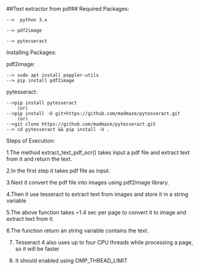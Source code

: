 ##Text extractor from pdf##
Required Packages:
	
	-->  python 3.x

	--> pdf2image

	--> pytesseract



Installing Packages:

pdf2image:


	--> sudo apt install poppler-utils
	--> pip install pdf2image

pytesseract:


	-->pip install pytesseract   
		(or)
	-->pip install -U git+https://github.com/madmaze/pytesseract.git
		(or)
	-->git clone https://github.com/madmaze/pytesseract.git 
	--> cd pytesseract && pip install -U .



Steps of Execution:

1.The method extract_text_pdf_ocr() takes input a pdf file and extract text from it and return the text.

2.In the first step it takes pdf file as input.

3.Next it convert the pdf file into images using pdf2image library.

4.Then it use tesseract to extract text from images and store it in a string variable

5.The above function takes ~1.4 sec per page to convert it to image and extract text from it.

6.The function return an string variable contains the text.

7. Tesseract 4 also uses up to four CPU threads while processing a page, so it will be faster

8. It should enabled using OMP_THREAD_LIMIT
	


